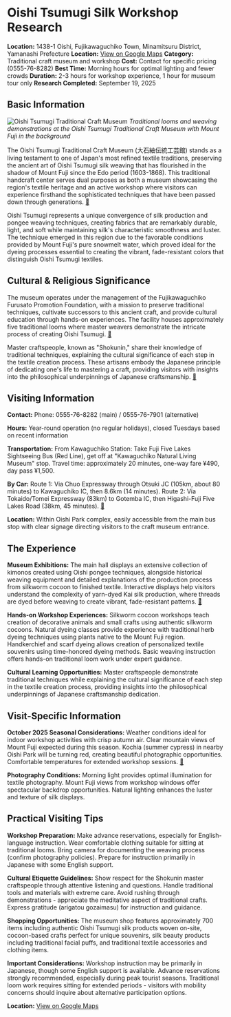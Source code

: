 # Oishi Tsumugi Silk Workshop Research

**Location:** 1438-1 Oishi, Fujikawaguchiko Town, Minamitsuru District, Yamanashi Prefecture
**Location:** [View on Google Maps](https://maps.google.com/maps?q=35.5239186,138.7451479)
**Category:** Traditional craft museum and workshop
**Cost:** Contact for specific pricing (0555-76-8282)
**Best Time:** Morning hours for optimal lighting and fewer crowds
**Duration:** 2-3 hours for workshop experience, 1 hour for museum tour only
**Research Completed:** September 19, 2025

## Basic Information

![Oishi Tsumugi Traditional Craft Museum](https://upload.wikimedia.org/wikipedia/commons/thumb/0/0a/Chiiori_House_Winter.jpg/250px-Chiiori_House_Winter.jpg)
*Traditional looms and weaving demonstrations at the Oishi Tsumugi Traditional Craft Museum with Mount Fuji in the background*

The Oishi Tsumugi Traditional Craft Museum (大石紬伝統工芸館) stands as a living testament to one of Japan's most refined textile traditions, preserving the ancient art of Oishi Tsumugi silk weaving that has flourished in the shadow of Mount Fuji since the Edo period (1603-1868). This traditional handcraft center serves dual purposes as both a museum showcasing the region's textile heritage and an active workshop where visitors can experience firsthand the sophisticated techniques that have been passed down through generations. [🔗](https://www.mt-fuji.gr.jp/en/experience-facility/)

Oishi Tsumugi represents a unique convergence of silk production and pongee weaving techniques, creating fabrics that are remarkably durable, light, and soft while maintaining silk's characteristic smoothness and luster. The technique emerged in this region due to the favorable conditions provided by Mount Fuji's pure snowmelt water, which proved ideal for the dyeing processes essential to creating the vibrant, fade-resistant colors that distinguish Oishi Tsumugi textiles.

## Cultural & Religious Significance

The museum operates under the management of the Fujikawaguchiko Furusato Promotion Foundation, with a mission to preserve traditional techniques, cultivate successors to this ancient craft, and provide cultural education through hands-on experiences. The facility houses approximately five traditional looms where master weavers demonstrate the intricate process of creating Oishi Tsumugi. [🔗](https://www.fkchannel.jp/facility-06)

Master craftspeople, known as "Shokunin," share their knowledge of traditional techniques, explaining the cultural significance of each step in the textile creation process. These artisans embody the Japanese principle of dedicating one's life to mastering a craft, providing visitors with insights into the philosophical underpinnings of Japanese craftsmanship. [🔗](https://www.pref.yamanashi.jp/shouko/kogyo/densan/oishi_01.html)

## Visiting Information

**Contact:** Phone: 0555-76-8282 (main) / 0555-76-7901 (alternative)

**Hours:** Year-round operation (no regular holidays), closed Tuesdays based on recent information

**Transportation:** From Kawaguchiko Station: Take Fuji Five Lakes Sightseeing Bus (Red Line), get off at "Kawaguchiko Natural Living Museum" stop. Travel time: approximately 20 minutes, one-way fare ¥490, day pass ¥1,500.

**By Car:** Route 1: Via Chuo Expressway through Otsuki JC (105km, about 80 minutes) to Kawaguchiko IC, then 8.6km (14 minutes). Route 2: Via Tokaido/Tomei Expressway (83km) to Gotemba IC, then Higashi-Fuji Five Lakes Road (38km, 45 minutes). [🔗](https://www.town.fujikawaguchiko.lg.jp/ka/info.php?if_id=4833)

**Location:** Within Oishi Park complex, easily accessible from the main bus stop with clear signage directing visitors to the craft museum entrance.

## The Experience

**Museum Exhibitions:** The main hall displays an extensive collection of kimonos created using Oishi pongee techniques, alongside historical weaving equipment and detailed explanations of the production process from silkworm cocoon to finished textile. Interactive displays help visitors understand the complexity of yarn-dyed Kai silk production, where threads are dyed before weaving to create vibrant, fade-resistant patterns. [🔗](https://www.porta-y.jp/en/leisure_culture/9685)

**Hands-on Workshop Experiences:** Silkworm cocoon workshops teach creation of decorative animals and small crafts using authentic silkworm cocoons. Natural dyeing classes provide experience with traditional herb dyeing techniques using plants native to the Mount Fuji region. Handkerchief and scarf dyeing allows creation of personalized textile souvenirs using time-honored dyeing methods. Basic weaving instruction offers hands-on traditional loom work under expert guidance.

**Cultural Learning Opportunities:** Master craftspeople demonstrate traditional techniques while explaining the cultural significance of each step in the textile creation process, providing insights into the philosophical underpinnings of Japanese craftsmanship dedication.

## Visit-Specific Information

**October 2025 Seasonal Considerations:** Weather conditions ideal for indoor workshop activities with crisp autumn air. Clear mountain views of Mount Fuji expected during this season. Kochia (summer cypress) in nearby Oishi Park will be turning red, creating beautiful photographic opportunities. Comfortable temperatures for extended workshop sessions. [🔗](https://www.japan.travel/en/guide/traditional-craft-experiences-and-workshops/)

**Photography Conditions:** Morning light provides optimal illumination for textile photography. Mount Fuji views from workshop windows offer spectacular backdrop opportunities. Natural lighting enhances the luster and texture of silk displays.

## Practical Visiting Tips

**Workshop Preparation:** Make advance reservations, especially for English-language instruction. Wear comfortable clothing suitable for sitting at traditional looms. Bring camera for documenting the weaving process (confirm photography policies). Prepare for instruction primarily in Japanese with some English support.

**Cultural Etiquette Guidelines:** Show respect for the Shokunin master craftspeople through attentive listening and questions. Handle traditional tools and materials with extreme care. Avoid rushing through demonstrations - appreciate the meditative aspect of traditional crafts. Express gratitude (arigatou gozaimasu) for instruction and guidance.

**Shopping Opportunities:** The museum shop features approximately 700 items including authentic Oishi Tsumugi silk products woven on-site, cocoon-based crafts perfect for unique souvenirs, silk beauty products including traditional facial puffs, and traditional textile accessories and clothing items.

**Important Considerations:** Workshop instruction may be primarily in Japanese, though some English support is available. Advance reservations strongly recommended, especially during peak tourist seasons. Traditional loom work requires sitting for extended periods - visitors with mobility concerns should inquire about alternative participation options.

**Location:** [View on Google Maps](https://maps.google.com/?q=1438-1+Oishi,+Fujikawaguchiko+Town,+Minamitsuru+District,+Yamanashi+Prefecture)
